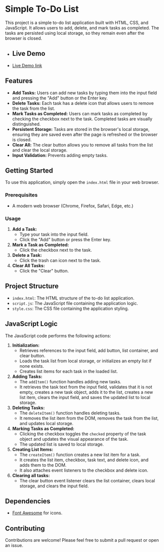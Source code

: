 # Simple To-Do List

This project is a simple to-do list application built with HTML, CSS, and JavaScript. It allows users to add, delete, and mark tasks as completed. The tasks are persisted using local storage, so they remain even after the browser is closed.

- ## Live Demo
- [Live Demo link](https://todobyak.ccbp.tech/)

## Features

- **Add Tasks:** Users can add new tasks by typing them into the input field and pressing the "Add" button or the Enter key.
- **Delete Tasks:** Each task has a delete icon that allows users to remove the task from the list.
- **Mark Tasks as Completed:** Users can mark tasks as completed by checking the checkbox next to the task. Completed tasks are visually distinguished.
- **Persistent Storage:** Tasks are stored in the browser's local storage, ensuring they are saved even after the page is refreshed or the browser is closed.
- **Clear All:** The clear button allows you to remove all tasks from the list and clear the local storage.
- **Input Validation:** Prevents adding empty tasks.

## Getting Started

To use this application, simply open the `index.html` file in your web browser.

### Prerequisites

- A modern web browser (Chrome, Firefox, Safari, Edge, etc.)

### Usage

1.  **Add a Task:**
    - Type your task into the input field.
    - Click the "Add" button or press the Enter key.
2.  **Mark a Task as Completed:**
    - Click the checkbox next to the task.
3.  **Delete a Task:**
    - Click the trash can icon next to the task.
4.  **Clear All Tasks:**
    - Click the "Clear" button.

## Project Structure

- `index.html`: The HTML structure of the to-do list application.
- `script.js`: The JavaScript file containing the application logic.
- `style.css`: The CSS file containing the application styling.

## JavaScript Logic

The JavaScript code performs the following actions:

1.  **Initialization:**
    - Retrieves references to the input field, add button, list container, and clear button.
    - Loads the task list from local storage, or initializes an empty list if none exists.
    - Creates list items for each task in the loaded list.
2.  **Adding Tasks:**
    - The `addItem()` function handles adding new tasks.
    - It retrieves the task text from the input field, validates that it is not empty, creates a new task object, adds it to the list, creates a new list item, clears the input field, and saves the updated list to local storage.
3.  **Deleting Tasks:**
    - The `deleteItem()` function handles deleting tasks.
    - It removes the list item from the DOM, removes the task from the list, and updates local storage.
4.  **Marking Tasks as Completed:**
    - Clicking the checkbox toggles the `checked` property of the task object and updates the visual appearance of the task.
    - The updated list is saved to local storage.
5.  **Creating List Items:**
    - The `createItem()` function creates a new list item for a task.
    - It creates the list item, checkbox, task text, and delete icon, and adds them to the DOM.
    - It also attaches event listeners to the checkbox and delete icon.
6.  **Clearing all tasks:**
    - The clear button event listener clears the list container, clears local storage, and clears the input field.

## Dependencies

- [Font Awesome](https://fontawesome.com/) for icons.

## Contributing

Contributions are welcome! Please feel free to submit a pull request or open an issue.
